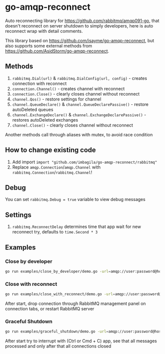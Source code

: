 # go-amqp-reconnect

Auto reconnecting library for https://github.com/rabbitmq/amqp091-go, that doesn't reconnect on server shutdown
to simply developers, here is auto reconnect wrap with detail comments.

This library based on https://github.com/isayme/go-amqp-reconnect, but also supports some external methods from https://github.com/AsidStorm/go-amqp-reconnect.

## Methods

1. `rabbitmq.Dial(url)` & `rabbitmq.DialConfig(url, config)` - creates connection with reconnect
2. `connection.Channel()` - creates channel with reconnect
3. `connection.Close()` - clearly closes channel without reconnect
4. `channel.Qos()` - restore settings for channel
5. `channel.QueueDeclare()` & `channel.QueueDeclarePassive()` - restore autoDeleted queues
6. `channel.ExchangeDeclare()` & `channel.ExchangeDeclarePassive()` - restores autoDeleted exchanges
7. `channel.Close()` - clearly closes channel without reconnect

Another methods call through aliases with mutex, to avoid race condition

## How to change existing code
1. Add import `import "github.com/imbagila/go-amqp-reconnect/rabbitmq"`
2. Replace `amqp.Connection`/`amqp.Channel` with `rabbitmq.Connection`/`rabbitmq.Channel`!

## Debug

You can set `rabbitmq.Debug = true` variable to view debug messages

## Settings

1. `rabbitmq.ReconnectDelay` determines time that app wait for new reconnect try, defaults to `time.Second * 3`

## Examples

### Close by developer

```bash
go run examples/close_by_developer/demo.go -url=amqp://user:password@host:port/
```

### Close with reconnect

```bash
go run examples/close_with_reconnect/demo.go -url=amqp://user:password@host:port/
```

After start, drop connection through RabbitMQ management panel on connection tabs, or restart RabbitMQ server

### Graceful Shutdown

```bash
go run examples/graceful_shutdown/demo.go -url=amqp://user:password@host:port/
```

After start try to interrupt with (Ctrl or Cmd + C) app, see that all messages processed and only after that all connections closed